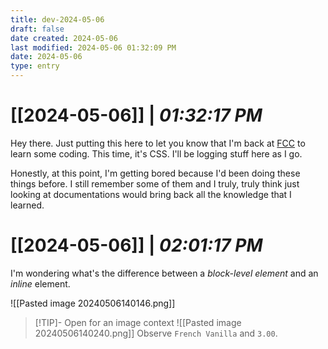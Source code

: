 ```yaml
---
title: dev-2024-05-06
draft: false
date created: 2024-05-06
last modified: 2024-05-06 01:32:09 PM
date: 2024-05-06
type: entry
---
```


# **[[2024-05-06]]** | *01:32:17 PM*

Hey there. Just putting this here to let you know that I'm back at [FCC](https://www.freecodecamp.org/) to learn some coding. This time, it's CSS. I'll be logging stuff here as I go.

Honestly, at this point, I'm getting bored because I'd been doing these things before. I still remember some of them and I truly, truly think just looking at documentations would bring back all the knowledge that I learned.

# **[[2024-05-06]]** | *02:01:17 PM*

I'm wondering what's the difference between a *block-level element* and an *inline* element.

![[Pasted image 20240506140146.png]]

> [!TIP]- Open for an image context
> ![[Pasted image 20240506140240.png]]
> Observe `French Vanilla` and `3.00`. 


